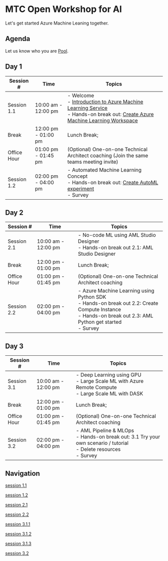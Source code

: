 # MTC Open Workshop for AI

Let's get started Azure Machine Leaning together.

## Agenda

Let us know who you are [Pool](https://app.klaxoon.com/animate/survey/JRTADB9).

## Day 1

Session # | Time | Topics
---|---|---
Session 1.1 | 10:00 am - 12:00 pm |- Welcome</br>- [Introduction to Azure Machine Learning Service](https://livesend.microsoft.com/i/92NKU9M0r1TqTryfB2DKSrfvb0PRgOywoyZQXLWG5vTgKPLUSSIGN___cIVnzma6qekxOtIZ9DenhH4pVTTnzxD2kVldC8f931m3BiFW9gAWktBzN1Zni5OCR3EqxDryO3CRFde6B)</br>- Hands-on break out: [Create Azure Machine Learning Workspace](https://github.com/MicrosoftDocs/azure-docs/blob/master/articles/machine-learning/how-to-manage-workspace.md)
Break | 12:00 pm - 01:00 pm | Lunch Break;
Office Hour | 01:00 pm - 01:45 pm | (Optional) One-on-one Technical Architect coaching (Join the same teams meeting invite)
Session 1.2 | 02:00 pm - 04:00 pm |- Automated Machine Learning Concept</br> - Hands-on break out: [Create AutoML experiment](https://github.com/MicrosoftDocs/azure-docs/blob/master/articles/machine-learning/tutorial-first-experiment-automated-ml.md)</br>- Survey

## Day 2

Session # | Time | Topics
---|---|---
Session 2.1|10:00 am - 12:00 pm|- No-code ML using AML Studio Designer</br>- Hands-on break out 2.1: AML Studio Designer</br>
Break | 12:00 pm - 01:00 pm | Lunch Break;
Office Hour | 01:00 pm - 01:45 pm | (Optional) One-on-one Technical Architect coaching
Session 2.2 | 02:00 pm - 04:00 pm |- Azure Machine Learning using Python SDK</br> - Hands-on break out 2.2: Create Compute Instance </br>- Hands-on break out 2.3: AML Python get started</br>- Survey

## Day 3

Session # | Time | Topics
---|---|---
Session 3.1|10:00 am - 12:00 pm|- Deep Learning using GPU</br>- Large Scale ML with Azure Remote Compute</br>- Large Scale ML with DASK
Break | 12:00 pm - 01:00 pm | Lunch Break;
Office Hour | 01:00 pm - 01:45 pm | (Optional) One-on-one Technical Architect coaching
Session 3.2 | 02:00 pm - 04:00 pm |- AML Pipeline & MLOps</br> - Hands-on break out: 3.1 Try your own scenario / tutorial</br>- Delete resources </br>- Survey


## Navigation

[session 1.1](./labs/session1.1.md)

[session 1.2](./labs/session1.2.md)

[session 2.1](./labs/session2.1.md)

[session 2.2](./labs/session2.2.md)

[session 3.1.1](./labs/session3.1.1.md)

[session 3.1.2](./labs/session3.1.2md)

[session 3.1.3](./labs/session3.1.3.md)

[session 3.2](./labs/session3.2.md)
